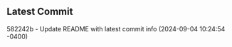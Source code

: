 
## Latest Commit
582242b - Update README with latest commit info (2024-09-04 10:24:54 -0400) <Yunxi-Zhou>
